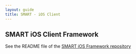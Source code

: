 ```yaml
---
layout: guide
title: SMART - iOS Client
---
```


## SMART iOS Client Framework

See the README file of the [SMART iOS Framework
repository](https://github.com/smart-platforms/SMARTFramework-ios)
